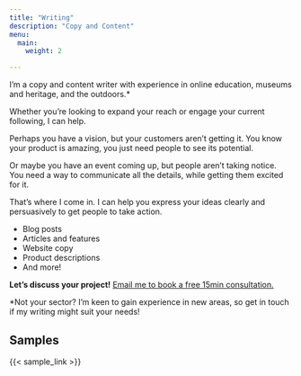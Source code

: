 ```yaml
---
title: "Writing"
description: "Copy and Content"
menu:
  main:
    weight: 2

---
```


I’m a copy and content writer with experience in online education, museums and heritage, and the outdoors.*

Whether you’re looking to expand your reach or engage your current following, I can help.

Perhaps you have a vision, but your customers aren’t getting it. You know your product is amazing, you just need people to see its potential.

Or maybe you have an event coming up, but people aren’t taking notice. You need a way to communicate all the details, while getting them excited for it.

That’s where I come in. I can help you express your ideas clearly and persuasively to get people to take action.

- Blog posts
- Articles and features
- Website copy
- Product descriptions
- And more!

**Let’s discuss your project!** [Email me to book a free 15min consultation.](../contact)

*Not your sector? I’m keen to gain experience in new areas, so get in touch if my writing might suit your needs!

## Samples

{{< sample_link >}}

